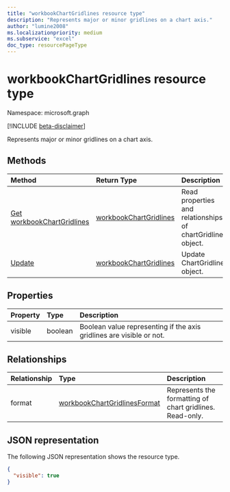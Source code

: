 ```yaml
---
title: "workbookChartGridlines resource type"
description: "Represents major or minor gridlines on a chart axis."
author: "lumine2008"
ms.localizationpriority: medium
ms.subservice: "excel"
doc_type: resourcePageType
---
```


# workbookChartGridlines resource type

Namespace: microsoft.graph

[!INCLUDE [beta-disclaimer](../../includes/beta-disclaimer.md)]

Represents major or minor gridlines on a chart axis.


## Methods

| Method		   | Return Type	|Description|
|:---------------|:--------|:----------|
|[Get workbookChartGridlines](../api/chartgridlines-get.md) | [workbookChartGridlines](workbookchartgridlines.md) |Read properties and relationships of chartGridlines object.|
|[Update](../api/chartgridlines-update.md) | [workbookChartGridlines](workbookchartgridlines.md)	|Update ChartGridlines object. |

## Properties
| Property	   | Type	|Description|
|:---------------|:--------|:----------|
|visible|boolean|Boolean value representing if the axis gridlines are visible or not.|

## Relationships
| Relationship | Type	|Description|
|:---------------|:--------|:----------|
|format|[workbookChartGridlinesFormat](workbookchartgridlinesformat.md)|Represents the formatting of chart gridlines. Read-only.|

## JSON representation

The following JSON representation shows the resource type.

<!-- {
  "blockType": "resource",
  "baseType": "microsoft.graph.entity",
  "optionalProperties": [

  ],
  "@odata.type": "microsoft.graph.workbookChartGridlines"
}-->

```json
{
  "visible": true
}

```

<!-- uuid: 8fcb5dbc-d5aa-4681-8e31-b001d5168d79
2015-10-25 14:57:30 UTC -->
<!--
{
  "type": "#page.annotation",
  "description": "ChartGridlines resource",
  "keywords": "",
  "section": "documentation",
  "tocPath": "",
  "suppressions": []
}
-->


